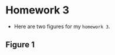 # Homework 3
- Here are two figures for my `homework 3`.

## Figure 1

<script src="https://cdn.plot.ly/plotly-latest.min.js"></script>
<div>                            <div id="4c8f21b3-2575-4697-8c73-48adfd10704c" class="plotly-graph-div" style="height:100%; width:100%;"></div>            <script type="text/javascript">                                    window.PLOTLYENV=window.PLOTLYENV || {};                                    if (document.getElementById("4c8f21b3-2575-4697-8c73-48adfd10704c")) {                    Plotly.newPlot(                        "4c8f21b3-2575-4697-8c73-48adfd10704c",                        [{"name":"SC","showlegend":true,"x":[1981,1982,1984,1985,1987,1988,1989,1990,1991,1992,1995,1998,1999,2000,2004,2005,2006],"y":[16,2,4,3,5,9,7,1,1,1,3,2,2,3,2,1,1],"type":"scatter"},{"name":"OR","showlegend":true,"x":[1992,1993,1994,1995,1996,1997,2000,2001,2002,2005],"y":[9,6,2,1,3,2,1,1,2,2],"type":"scatter"},{"name":"MO","showlegend":true,"x":[1968,1969,1970,1971,1972,1973,1974,1975,1976,1977,1978,1979,1980,1981,1982,1983,1984,1985,1986,1987,1988,1989,1990,1994,1995,1998,1999,2000,2001,2002,2004,2005,2006],"y":[2,3,2,8,5,7,7,3,5,11,4,1,8,5,3,2,3,8,4,5,3,1,3,1,2,1,2,2,2,1,1,1,1],"type":"scatter"},{"name":"NE","showlegend":true,"x":[1982,1984,1985,1986,1989,1990,1991,1993,1998,2000,2001,2003,2004,2005],"y":[1,3,4,2,2,2,2,1,1,1,2,1,2,2],"type":"scatter"},{"name":"AL","showlegend":true,"x":[1979,1980,1981,1982,1983,1984,1985,1986,1987,1988,1989,1990,1991,1994,1995,1997,1998,1999,2000,2001,2003,2004,2005,2006],"y":[1,8,28,3,2,4,3,5,7,5,2,5,1,1,1,1,1,3,1,1,2,3,1,1],"type":"scatter"},{"name":"OK","showlegend":true,"x":[1968,1970,1971,1972,1973,1974,1975,1976,1977,1978,1979,1980,1981,1982,1983,1984,1985,1986,1987,1988,1989,1990,1991,1999,2000,2003],"y":[2,1,3,3,3,2,8,6,4,8,3,2,7,2,5,3,1,5,4,1,1,2,1,1,2,2],"type":"scatter"},{"name":"SD","showlegend":true,"x":[1990,1991,2001,2002,2006],"y":[6,2,1,1,1],"type":"scatter"},{"name":"NY","showlegend":true,"x":[1991,1992,1993,1994,1995,1996,1997,1998,1999,2000,2001,2002,2003,2004,2005,2006],"y":[5,7,13,10,14,3,3,3,3,1,5,5,5,1,3,2],"type":"scatter"},{"name":"KY","showlegend":true,"x":[1974,1976,1978,1979,1980,1981,1982,1983,1984,1985,1986,1987,1988,1989,1990,1991,1993,1998,1999,2000,2001,2002,2004,2005],"y":[1,1,1,1,3,18,1,7,6,3,1,4,11,3,2,3,2,1,2,2,1,1,2,4],"type":"scatter"},{"name":"IA","showlegend":true,"x":[1983,1984,1985,1986,1987,1988,1989,1990,1991,1992,1993,1994,1999,2000,2003,2005,2006],"y":[2,4,7,4,1,1,5,11,6,2,1,1,2,4,2,1,1],"type":"scatter"},{"name":"MN","showlegend":true,"x":[1986,1987,1990,1991,1992,1993,1994,1995,1997,1999,2000,2001,2002,2003,2004,2005],"y":[1,3,4,10,7,4,1,3,1,1,2,4,2,2,3,4],"type":"scatter"},{"name":"VA","showlegend":true,"x":[1984,1987,1989,1990,1991,1992,1993,1994,1995,1996,1997,1998,1999,2000,2001,2002,2003,2004,2005,2006],"y":[1,1,10,5,8,8,5,3,5,2,3,4,5,6,3,3,4,2,2,1],"type":"scatter"},{"name":"WY","showlegend":true,"x":[1989,1990,1991,1992],"y":[1,5,2,1],"type":"scatter"},{"name":"ID","showlegend":true,"x":[1992,1993,1996,1997,2000,2001,2002,2005],"y":[3,4,1,1,4,1,2,1],"type":"scatter"},{"name":"LA","showlegend":true,"x":[1970,1974,1975,1977,1979,1980,1981,1982,1983,1984,1985,1986,1987,1988,1989,1994,1999,2000,2001,2002,2004,2005],"y":[1,1,2,2,1,5,6,6,16,2,5,7,8,8,3,1,1,3,1,2,1,1],"type":"scatter"},{"name":"TN","showlegend":true,"x":[1973,1974,1976,1977,1979,1980,1981,1982,1983,1984,1985,1986,1987,1988,1989,1990,1991,1994,1995,2001,2002,2003,2004,2005,2006],"y":[1,5,1,3,7,1,33,2,2,8,1,1,6,3,3,6,1,1,2,1,2,2,3,1,1],"type":"scatter"},{"name":"ND","showlegend":true,"x":[1990,1991,1992],"y":[5,2,1],"type":"scatter"},{"name":"NM","showlegend":true,"x":[1983,1984,1985,1986,1989,1990,1998,1999,2002,2003,2005],"y":[1,1,8,4,3,2,1,2,1,3,3],"type":"scatter"},{"name":"TX","showlegend":true,"x":[1975,1976,1977,1978,1979,1980,1981,1982,1983,1984,1985,1986,1987,1988,1989,1990,1992,1993,1994,1995,1996,1998,1999,2000,2001,2002,2003,2004,2005,2006],"y":[1,5,3,9,16,8,14,29,24,27,16,22,25,15,8,5,1,2,5,5,1,4,2,5,11,9,10,13,17,3],"type":"scatter"},{"name":"KS","showlegend":true,"x":[1970,1971,1972,1973,1974,1975,1977,1978,1979,1980,1981,1982,1983,1984,1985,1986,1987,1988,1989,1990,1991,1992,1995,1996,1997,2000,2001,2002,2003],"y":[1,1,2,1,1,1,1,1,1,6,3,1,4,4,3,1,4,3,2,1,1,1,2,1,1,2,1,1,1],"type":"scatter"},{"name":"GA","showlegend":true,"x":[1981,1982,1983,1984,1985,1986,1987,1988,1989,1990,1991,1992,1994,1995,1996,1997,1998,1999,2000,2001,2002,2004,2005,2006],"y":[6,1,8,12,9,9,12,6,7,7,3,1,1,1,1,1,3,2,5,2,5,4,6,2],"type":"scatter"},{"name":"CO","showlegend":true,"x":[1985,1986,1987,1988,1989,1990,1991,1992,1993,1994,1995,1998,1999,2000,2001,2002,2003,2004,2005,2006],"y":[1,9,7,4,4,4,2,1,1,2,1,2,1,2,1,2,5,5,1,1],"type":"scatter"},{"name":"AZ","showlegend":true,"x":[1988,1989,1990,1991,1992,1994,1995,1996,1997,1998,1999,2000,2001,2003,2004,2005],"y":[5,7,7,7,2,2,1,1,1,1,1,4,1,3,5,7],"type":"scatter"},{"name":"WA","showlegend":true,"x":[1993,1994,1995,1996,1997,1998,1999,2000,2001,2002,2004,2005,2006],"y":[3,5,5,5,1,2,3,1,6,3,1,1,3],"type":"scatter"},{"name":"WI","showlegend":true,"x":[1985,1986,1987,1988,1989,1990,1991,1992,1993,1994,1995,1996,1997,1998,2000,2001,2002,2003,2004,2005],"y":[2,6,2,4,11,6,10,6,1,1,2,2,2,3,1,4,5,3,3,3],"type":"scatter"},{"name":"NV","showlegend":true,"x":[1990,1991,1992,1994,1995,1996,1998,2000,2001,2002,2003,2004,2005,2006],"y":[1,3,1,2,2,1,3,1,3,1,2,1,1,1],"type":"scatter"},{"name":"MT","showlegend":true,"x":[1992,1993,1994,1995,1996,1998,2001],"y":[1,2,2,1,1,2,2],"type":"scatter"},{"name":"PA","showlegend":true,"x":[1990,1991,1992,1993,1994,1995,1996,1997,1998,1999,2000,2001,2002,2003,2004,2005,2006],"y":[1,9,13,9,6,12,6,5,5,8,2,7,10,6,10,4,3],"type":"scatter"},{"name":"CA","showlegend":true,"x":[1990,1991,1992,1993,1994,1995,1996,1997,1998,1999,2000,2001,2002,2003,2004,2005,2006],"y":[3,15,18,26,13,12,4,6,8,6,4,5,11,9,11,6,2],"type":"scatter"},{"name":"MS","showlegend":true,"x":[1974,1975,1976,1977,1978,1979,1980,1981,1982,1983,1985,1986,1987,1988,1989,1990,1991,1999,2000,2001,2002,2003,2005],"y":[1,2,3,4,1,6,2,5,2,1,6,7,7,3,3,2,1,3,1,1,1,2,1],"type":"scatter"},{"name":"NC","showlegend":true,"x":[1983,1986,1987,1988,1989,1990,1991,1992,1993,1995,1996,1997,1999,2000,2001,2002,2003,2004,2005,2006],"y":[1,2,9,15,17,12,11,6,6,4,1,2,2,6,2,3,2,4,5,2],"type":"scatter"},{"name":"OH","showlegend":true,"x":[1988,1989,1990,1991,1992,1993,1994,1995,1996,1997,1998,1999,2000,2001,2002,2003,2004,2005,2006],"y":[1,8,17,9,5,8,11,11,4,5,3,2,4,3,5,9,9,6,4],"type":"scatter"},{"name":"AR","showlegend":true,"x":[1962,1964,1965,1967,1968,1969,1971,1972,1973,1974,1975,1976,1977,1978,1979,1980,1981,1982,1983,1985,1987,1988,1997,2000,2001,2003,2004,2005],"y":[1,1,1,2,1,2,3,7,7,7,2,6,5,5,2,7,5,3,1,1,2,2,1,1,1,1,3,1],"type":"scatter"},{"name":"DE","showlegend":true,"x":[1991,1997,1999,2000,2001,2003,2006],"y":[2,1,1,1,1,1,1],"type":"scatter"},{"name":"UT","showlegend":true,"x":[1990,1991,1992,1995,1997,2000,2001,2002,2004],"y":[5,3,3,2,1,1,2,4,7],"type":"scatter"},{"name":"IL","showlegend":true,"x":[1977,1978,1979,1980,1981,1982,1983,1984,1985,1986,1987,1988,1989,1990,1991,1992,1993,1994,1996,1999,2000,2001,2002,2003,2004,2005,2006],"y":[6,5,4,4,4,6,3,4,9,7,5,3,3,15,9,9,6,2,2,1,3,3,1,2,6,6,2],"type":"scatter"},{"name":"MI","showlegend":true,"x":[1989,1990,1991,1992,1993,1994,1995,1996,1997,1998,1999,2001,2002,2003,2004,2005,2006],"y":[1,6,5,9,8,7,3,3,2,2,7,5,4,4,4,6,1],"type":"scatter"},{"name":"WV","showlegend":true,"x":[1989,1990,1991,1992,1993,1994,1995,1996,1997,1998,1999,2000,2004,2005,2006],"y":[1,5,3,1,2,1,2,1,2,1,3,6,1,2,1],"type":"scatter"},{"name":"MD","showlegend":true,"x":[1991,1992,1993,1994,1995,1996,1997,1999,2000,2001,2002,2003,2004,2005],"y":[3,3,7,1,5,2,2,3,3,3,5,1,1,2],"type":"scatter"},{"name":"IN","showlegend":true,"x":[1983,1984,1985,1986,1987,1988,1989,1990,1991,1992,1993,1994,1995,1996,1997,1999,2000,2002,2003,2004,2005],"y":[1,1,3,5,6,8,10,10,17,4,3,1,3,1,2,3,5,1,2,1,1],"type":"scatter"},{"name":"FL","showlegend":true,"x":[1982,1983,1984,1985,1986,1987,1988,1989,1990,1991,1992,1993,1994,1995,1997,1998,1999,2000,2001,2002,2003,2004,2005,2006],"y":[1,7,12,16,19,19,15,8,12,4,6,5,4,4,2,3,1,4,4,5,5,11,6,2],"type":"scatter"}],                        {"template":{"data":{"barpolar":[{"marker":{"line":{"color":"#E5ECF6","width":0.5},"pattern":{"fillmode":"overlay","size":10,"solidity":0.2}},"type":"barpolar"}],"bar":[{"error_x":{"color":"#2a3f5f"},"error_y":{"color":"#2a3f5f"},"marker":{"line":{"color":"#E5ECF6","width":0.5},"pattern":{"fillmode":"overlay","size":10,"solidity":0.2}},"type":"bar"}],"carpet":[{"aaxis":{"endlinecolor":"#2a3f5f","gridcolor":"white","linecolor":"white","minorgridcolor":"white","startlinecolor":"#2a3f5f"},"baxis":{"endlinecolor":"#2a3f5f","gridcolor":"white","linecolor":"white","minorgridcolor":"white","startlinecolor":"#2a3f5f"},"type":"carpet"}],"choropleth":[{"colorbar":{"outlinewidth":0,"ticks":""},"type":"choropleth"}],"contourcarpet":[{"colorbar":{"outlinewidth":0,"ticks":""},"type":"contourcarpet"}],"contour":[{"colorbar":{"outlinewidth":0,"ticks":""},"colorscale":[[0.0,"#0d0887"],[0.1111111111111111,"#46039f"],[0.2222222222222222,"#7201a8"],[0.3333333333333333,"#9c179e"],[0.4444444444444444,"#bd3786"],[0.5555555555555556,"#d8576b"],[0.6666666666666666,"#ed7953"],[0.7777777777777778,"#fb9f3a"],[0.8888888888888888,"#fdca26"],[1.0,"#f0f921"]],"type":"contour"}],"heatmapgl":[{"colorbar":{"outlinewidth":0,"ticks":""},"colorscale":[[0.0,"#0d0887"],[0.1111111111111111,"#46039f"],[0.2222222222222222,"#7201a8"],[0.3333333333333333,"#9c179e"],[0.4444444444444444,"#bd3786"],[0.5555555555555556,"#d8576b"],[0.6666666666666666,"#ed7953"],[0.7777777777777778,"#fb9f3a"],[0.8888888888888888,"#fdca26"],[1.0,"#f0f921"]],"type":"heatmapgl"}],"heatmap":[{"colorbar":{"outlinewidth":0,"ticks":""},"colorscale":[[0.0,"#0d0887"],[0.1111111111111111,"#46039f"],[0.2222222222222222,"#7201a8"],[0.3333333333333333,"#9c179e"],[0.4444444444444444,"#bd3786"],[0.5555555555555556,"#d8576b"],[0.6666666666666666,"#ed7953"],[0.7777777777777778,"#fb9f3a"],[0.8888888888888888,"#fdca26"],[1.0,"#f0f921"]],"type":"heatmap"}],"histogram2dcontour":[{"colorbar":{"outlinewidth":0,"ticks":""},"colorscale":[[0.0,"#0d0887"],[0.1111111111111111,"#46039f"],[0.2222222222222222,"#7201a8"],[0.3333333333333333,"#9c179e"],[0.4444444444444444,"#bd3786"],[0.5555555555555556,"#d8576b"],[0.6666666666666666,"#ed7953"],[0.7777777777777778,"#fb9f3a"],[0.8888888888888888,"#fdca26"],[1.0,"#f0f921"]],"type":"histogram2dcontour"}],"histogram2d":[{"colorbar":{"outlinewidth":0,"ticks":""},"colorscale":[[0.0,"#0d0887"],[0.1111111111111111,"#46039f"],[0.2222222222222222,"#7201a8"],[0.3333333333333333,"#9c179e"],[0.4444444444444444,"#bd3786"],[0.5555555555555556,"#d8576b"],[0.6666666666666666,"#ed7953"],[0.7777777777777778,"#fb9f3a"],[0.8888888888888888,"#fdca26"],[1.0,"#f0f921"]],"type":"histogram2d"}],"histogram":[{"marker":{"pattern":{"fillmode":"overlay","size":10,"solidity":0.2}},"type":"histogram"}],"mesh3d":[{"colorbar":{"outlinewidth":0,"ticks":""},"type":"mesh3d"}],"parcoords":[{"line":{"colorbar":{"outlinewidth":0,"ticks":""}},"type":"parcoords"}],"pie":[{"automargin":true,"type":"pie"}],"scatter3d":[{"line":{"colorbar":{"outlinewidth":0,"ticks":""}},"marker":{"colorbar":{"outlinewidth":0,"ticks":""}},"type":"scatter3d"}],"scattercarpet":[{"marker":{"colorbar":{"outlinewidth":0,"ticks":""}},"type":"scattercarpet"}],"scattergeo":[{"marker":{"colorbar":{"outlinewidth":0,"ticks":""}},"type":"scattergeo"}],"scattergl":[{"marker":{"colorbar":{"outlinewidth":0,"ticks":""}},"type":"scattergl"}],"scattermapbox":[{"marker":{"colorbar":{"outlinewidth":0,"ticks":""}},"type":"scattermapbox"}],"scatterpolargl":[{"marker":{"colorbar":{"outlinewidth":0,"ticks":""}},"type":"scatterpolargl"}],"scatterpolar":[{"marker":{"colorbar":{"outlinewidth":0,"ticks":""}},"type":"scatterpolar"}],"scatter":[{"fillpattern":{"fillmode":"overlay","size":10,"solidity":0.2},"type":"scatter"}],"scatterternary":[{"marker":{"colorbar":{"outlinewidth":0,"ticks":""}},"type":"scatterternary"}],"surface":[{"colorbar":{"outlinewidth":0,"ticks":""},"colorscale":[[0.0,"#0d0887"],[0.1111111111111111,"#46039f"],[0.2222222222222222,"#7201a8"],[0.3333333333333333,"#9c179e"],[0.4444444444444444,"#bd3786"],[0.5555555555555556,"#d8576b"],[0.6666666666666666,"#ed7953"],[0.7777777777777778,"#fb9f3a"],[0.8888888888888888,"#fdca26"],[1.0,"#f0f921"]],"type":"surface"}],"table":[{"cells":{"fill":{"color":"#EBF0F8"},"line":{"color":"white"}},"header":{"fill":{"color":"#C8D4E3"},"line":{"color":"white"}},"type":"table"}]},"layout":{"annotationdefaults":{"arrowcolor":"#2a3f5f","arrowhead":0,"arrowwidth":1},"autotypenumbers":"strict","coloraxis":{"colorbar":{"outlinewidth":0,"ticks":""}},"colorscale":{"diverging":[[0,"#8e0152"],[0.1,"#c51b7d"],[0.2,"#de77ae"],[0.3,"#f1b6da"],[0.4,"#fde0ef"],[0.5,"#f7f7f7"],[0.6,"#e6f5d0"],[0.7,"#b8e186"],[0.8,"#7fbc41"],[0.9,"#4d9221"],[1,"#276419"]],"sequential":[[0.0,"#0d0887"],[0.1111111111111111,"#46039f"],[0.2222222222222222,"#7201a8"],[0.3333333333333333,"#9c179e"],[0.4444444444444444,"#bd3786"],[0.5555555555555556,"#d8576b"],[0.6666666666666666,"#ed7953"],[0.7777777777777778,"#fb9f3a"],[0.8888888888888888,"#fdca26"],[1.0,"#f0f921"]],"sequentialminus":[[0.0,"#0d0887"],[0.1111111111111111,"#46039f"],[0.2222222222222222,"#7201a8"],[0.3333333333333333,"#9c179e"],[0.4444444444444444,"#bd3786"],[0.5555555555555556,"#d8576b"],[0.6666666666666666,"#ed7953"],[0.7777777777777778,"#fb9f3a"],[0.8888888888888888,"#fdca26"],[1.0,"#f0f921"]]},"colorway":["#636efa","#EF553B","#00cc96","#ab63fa","#FFA15A","#19d3f3","#FF6692","#B6E880","#FF97FF","#FECB52"],"font":{"color":"#2a3f5f"},"geo":{"bgcolor":"white","lakecolor":"white","landcolor":"#E5ECF6","showlakes":true,"showland":true,"subunitcolor":"white"},"hoverlabel":{"align":"left"},"hovermode":"closest","mapbox":{"style":"light"},"paper_bgcolor":"white","plot_bgcolor":"#E5ECF6","polar":{"angularaxis":{"gridcolor":"white","linecolor":"white","ticks":""},"bgcolor":"#E5ECF6","radialaxis":{"gridcolor":"white","linecolor":"white","ticks":""}},"scene":{"xaxis":{"backgroundcolor":"#E5ECF6","gridcolor":"white","gridwidth":2,"linecolor":"white","showbackground":true,"ticks":"","zerolinecolor":"white"},"yaxis":{"backgroundcolor":"#E5ECF6","gridcolor":"white","gridwidth":2,"linecolor":"white","showbackground":true,"ticks":"","zerolinecolor":"white"},"zaxis":{"backgroundcolor":"#E5ECF6","gridcolor":"white","gridwidth":2,"linecolor":"white","showbackground":true,"ticks":"","zerolinecolor":"white"}},"shapedefaults":{"line":{"color":"#2a3f5f"}},"ternary":{"aaxis":{"gridcolor":"white","linecolor":"white","ticks":""},"baxis":{"gridcolor":"white","linecolor":"white","ticks":""},"bgcolor":"#E5ECF6","caxis":{"gridcolor":"white","linecolor":"white","ticks":""}},"title":{"x":0.05},"xaxis":{"automargin":true,"gridcolor":"white","linecolor":"white","ticks":"","title":{"standoff":15},"zerolinecolor":"white","zerolinewidth":2},"yaxis":{"automargin":true,"gridcolor":"white","linecolor":"white","ticks":"","title":{"standoff":15},"zerolinecolor":"white","zerolinewidth":2}}},"title":{"text":"Number of New Stores Opened Each year in Different States"},"xaxis":{"title":{"text":"Year"}},"yaxis":{"title":{"text":"Count"}}},                        {"responsive": true}                    )                };                            </script>        </div>

## Figure 2

<script src="https://cdn.plot.ly/plotly-latest.min.js"></script>
<div>                            <div id="18463f8a-c056-411d-bc4e-fc6275833471" class="plotly-graph-div" style="height:100%; width:100%;"></div>            <script type="text/javascript">                                    window.PLOTLYENV=window.PLOTLYENV || {};                                    if (document.getElementById("18463f8a-c056-411d-bc4e-fc6275833471")) {                    Plotly.newPlot(                        "18463f8a-c056-411d-bc4e-fc6275833471",                        [{"coloraxis":"coloraxis","geo":"geo","hovertemplate":"province=%{location}<br>Number of Fast Food Restaurants=%{z}<extra></extra>","locationmode":"USA-states","locations":["AK","AL","AR","AZ","CA","CO","CT","Co Spgs","DC","DE","FL","GA","HI","IA","ID","IL","IN","KS","KY","LA","MA","MD","ME","MI","MN","MO","MS","MT","NC","ND","NE","NH","NJ","NM","NV","NY","OH","OK","OR","PA","RI","SC","SD","TN","TX","UT","VA","VT","WA","WI","WV","WY"],"name":"","z":[14,236,151,208,676,158,96,5,21,32,471,347,40,166,99,363,379,103,332,237,131,159,44,251,148,334,82,25,358,50,92,36,151,149,135,269,543,208,114,283,24,238,105,245,634,159,327,43,209,186,93,41],"type":"choropleth"}],                        {"coloraxis":{"colorbar":{"title":{"text":"Number of Fast Food Restaurants"}},"colorscale":[[0.0,"#0d0887"],[0.1111111111111111,"#46039f"],[0.2222222222222222,"#7201a8"],[0.3333333333333333,"#9c179e"],[0.4444444444444444,"#bd3786"],[0.5555555555555556,"#d8576b"],[0.6666666666666666,"#ed7953"],[0.7777777777777778,"#fb9f3a"],[0.8888888888888888,"#fdca26"],[1.0,"#f0f921"]]},"geo":{"domain":{"x":[0.0,1.0],"y":[0.0,1.0]},"scope":"usa"},"legend":{"tracegroupgap":0},"template":{"data":{"barpolar":[{"marker":{"line":{"color":"#E5ECF6","width":0.5},"pattern":{"fillmode":"overlay","size":10,"solidity":0.2}},"type":"barpolar"}],"bar":[{"error_x":{"color":"#2a3f5f"},"error_y":{"color":"#2a3f5f"},"marker":{"line":{"color":"#E5ECF6","width":0.5},"pattern":{"fillmode":"overlay","size":10,"solidity":0.2}},"type":"bar"}],"carpet":[{"aaxis":{"endlinecolor":"#2a3f5f","gridcolor":"white","linecolor":"white","minorgridcolor":"white","startlinecolor":"#2a3f5f"},"baxis":{"endlinecolor":"#2a3f5f","gridcolor":"white","linecolor":"white","minorgridcolor":"white","startlinecolor":"#2a3f5f"},"type":"carpet"}],"choropleth":[{"colorbar":{"outlinewidth":0,"ticks":""},"type":"choropleth"}],"contourcarpet":[{"colorbar":{"outlinewidth":0,"ticks":""},"type":"contourcarpet"}],"contour":[{"colorbar":{"outlinewidth":0,"ticks":""},"colorscale":[[0.0,"#0d0887"],[0.1111111111111111,"#46039f"],[0.2222222222222222,"#7201a8"],[0.3333333333333333,"#9c179e"],[0.4444444444444444,"#bd3786"],[0.5555555555555556,"#d8576b"],[0.6666666666666666,"#ed7953"],[0.7777777777777778,"#fb9f3a"],[0.8888888888888888,"#fdca26"],[1.0,"#f0f921"]],"type":"contour"}],"heatmapgl":[{"colorbar":{"outlinewidth":0,"ticks":""},"colorscale":[[0.0,"#0d0887"],[0.1111111111111111,"#46039f"],[0.2222222222222222,"#7201a8"],[0.3333333333333333,"#9c179e"],[0.4444444444444444,"#bd3786"],[0.5555555555555556,"#d8576b"],[0.6666666666666666,"#ed7953"],[0.7777777777777778,"#fb9f3a"],[0.8888888888888888,"#fdca26"],[1.0,"#f0f921"]],"type":"heatmapgl"}],"heatmap":[{"colorbar":{"outlinewidth":0,"ticks":""},"colorscale":[[0.0,"#0d0887"],[0.1111111111111111,"#46039f"],[0.2222222222222222,"#7201a8"],[0.3333333333333333,"#9c179e"],[0.4444444444444444,"#bd3786"],[0.5555555555555556,"#d8576b"],[0.6666666666666666,"#ed7953"],[0.7777777777777778,"#fb9f3a"],[0.8888888888888888,"#fdca26"],[1.0,"#f0f921"]],"type":"heatmap"}],"histogram2dcontour":[{"colorbar":{"outlinewidth":0,"ticks":""},"colorscale":[[0.0,"#0d0887"],[0.1111111111111111,"#46039f"],[0.2222222222222222,"#7201a8"],[0.3333333333333333,"#9c179e"],[0.4444444444444444,"#bd3786"],[0.5555555555555556,"#d8576b"],[0.6666666666666666,"#ed7953"],[0.7777777777777778,"#fb9f3a"],[0.8888888888888888,"#fdca26"],[1.0,"#f0f921"]],"type":"histogram2dcontour"}],"histogram2d":[{"colorbar":{"outlinewidth":0,"ticks":""},"colorscale":[[0.0,"#0d0887"],[0.1111111111111111,"#46039f"],[0.2222222222222222,"#7201a8"],[0.3333333333333333,"#9c179e"],[0.4444444444444444,"#bd3786"],[0.5555555555555556,"#d8576b"],[0.6666666666666666,"#ed7953"],[0.7777777777777778,"#fb9f3a"],[0.8888888888888888,"#fdca26"],[1.0,"#f0f921"]],"type":"histogram2d"}],"histogram":[{"marker":{"pattern":{"fillmode":"overlay","size":10,"solidity":0.2}},"type":"histogram"}],"mesh3d":[{"colorbar":{"outlinewidth":0,"ticks":""},"type":"mesh3d"}],"parcoords":[{"line":{"colorbar":{"outlinewidth":0,"ticks":""}},"type":"parcoords"}],"pie":[{"automargin":true,"type":"pie"}],"scatter3d":[{"line":{"colorbar":{"outlinewidth":0,"ticks":""}},"marker":{"colorbar":{"outlinewidth":0,"ticks":""}},"type":"scatter3d"}],"scattercarpet":[{"marker":{"colorbar":{"outlinewidth":0,"ticks":""}},"type":"scattercarpet"}],"scattergeo":[{"marker":{"colorbar":{"outlinewidth":0,"ticks":""}},"type":"scattergeo"}],"scattergl":[{"marker":{"colorbar":{"outlinewidth":0,"ticks":""}},"type":"scattergl"}],"scattermapbox":[{"marker":{"colorbar":{"outlinewidth":0,"ticks":""}},"type":"scattermapbox"}],"scatterpolargl":[{"marker":{"colorbar":{"outlinewidth":0,"ticks":""}},"type":"scatterpolargl"}],"scatterpolar":[{"marker":{"colorbar":{"outlinewidth":0,"ticks":""}},"type":"scatterpolar"}],"scatter":[{"fillpattern":{"fillmode":"overlay","size":10,"solidity":0.2},"type":"scatter"}],"scatterternary":[{"marker":{"colorbar":{"outlinewidth":0,"ticks":""}},"type":"scatterternary"}],"surface":[{"colorbar":{"outlinewidth":0,"ticks":""},"colorscale":[[0.0,"#0d0887"],[0.1111111111111111,"#46039f"],[0.2222222222222222,"#7201a8"],[0.3333333333333333,"#9c179e"],[0.4444444444444444,"#bd3786"],[0.5555555555555556,"#d8576b"],[0.6666666666666666,"#ed7953"],[0.7777777777777778,"#fb9f3a"],[0.8888888888888888,"#fdca26"],[1.0,"#f0f921"]],"type":"surface"}],"table":[{"cells":{"fill":{"color":"#EBF0F8"},"line":{"color":"white"}},"header":{"fill":{"color":"#C8D4E3"},"line":{"color":"white"}},"type":"table"}]},"layout":{"annotationdefaults":{"arrowcolor":"#2a3f5f","arrowhead":0,"arrowwidth":1},"autotypenumbers":"strict","coloraxis":{"colorbar":{"outlinewidth":0,"ticks":""}},"colorscale":{"diverging":[[0,"#8e0152"],[0.1,"#c51b7d"],[0.2,"#de77ae"],[0.3,"#f1b6da"],[0.4,"#fde0ef"],[0.5,"#f7f7f7"],[0.6,"#e6f5d0"],[0.7,"#b8e186"],[0.8,"#7fbc41"],[0.9,"#4d9221"],[1,"#276419"]],"sequential":[[0.0,"#0d0887"],[0.1111111111111111,"#46039f"],[0.2222222222222222,"#7201a8"],[0.3333333333333333,"#9c179e"],[0.4444444444444444,"#bd3786"],[0.5555555555555556,"#d8576b"],[0.6666666666666666,"#ed7953"],[0.7777777777777778,"#fb9f3a"],[0.8888888888888888,"#fdca26"],[1.0,"#f0f921"]],"sequentialminus":[[0.0,"#0d0887"],[0.1111111111111111,"#46039f"],[0.2222222222222222,"#7201a8"],[0.3333333333333333,"#9c179e"],[0.4444444444444444,"#bd3786"],[0.5555555555555556,"#d8576b"],[0.6666666666666666,"#ed7953"],[0.7777777777777778,"#fb9f3a"],[0.8888888888888888,"#fdca26"],[1.0,"#f0f921"]]},"colorway":["#636efa","#EF553B","#00cc96","#ab63fa","#FFA15A","#19d3f3","#FF6692","#B6E880","#FF97FF","#FECB52"],"font":{"color":"#2a3f5f"},"geo":{"bgcolor":"white","lakecolor":"white","landcolor":"#E5ECF6","showlakes":true,"showland":true,"subunitcolor":"white"},"hoverlabel":{"align":"left"},"hovermode":"closest","mapbox":{"style":"light"},"paper_bgcolor":"white","plot_bgcolor":"#E5ECF6","polar":{"angularaxis":{"gridcolor":"white","linecolor":"white","ticks":""},"bgcolor":"#E5ECF6","radialaxis":{"gridcolor":"white","linecolor":"white","ticks":""}},"scene":{"xaxis":{"backgroundcolor":"#E5ECF6","gridcolor":"white","gridwidth":2,"linecolor":"white","showbackground":true,"ticks":"","zerolinecolor":"white"},"yaxis":{"backgroundcolor":"#E5ECF6","gridcolor":"white","gridwidth":2,"linecolor":"white","showbackground":true,"ticks":"","zerolinecolor":"white"},"zaxis":{"backgroundcolor":"#E5ECF6","gridcolor":"white","gridwidth":2,"linecolor":"white","showbackground":true,"ticks":"","zerolinecolor":"white"}},"shapedefaults":{"line":{"color":"#2a3f5f"}},"ternary":{"aaxis":{"gridcolor":"white","linecolor":"white","ticks":""},"baxis":{"gridcolor":"white","linecolor":"white","ticks":""},"bgcolor":"#E5ECF6","caxis":{"gridcolor":"white","linecolor":"white","ticks":""}},"title":{"x":0.05},"xaxis":{"automargin":true,"gridcolor":"white","linecolor":"white","ticks":"","title":{"standoff":15},"zerolinecolor":"white","zerolinewidth":2},"yaxis":{"automargin":true,"gridcolor":"white","linecolor":"white","ticks":"","title":{"standoff":15},"zerolinecolor":"white","zerolinewidth":2}}},"title":{"text":"Number of Fast Food Restaurants in Different States"}},                        {"responsive": true}                    )                };                            </script>        </div>


## *Thank you!*
